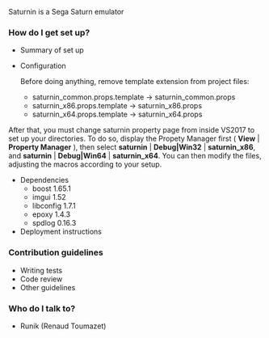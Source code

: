Saturnin is a Sega Saturn emulator

### How do I get set up? ###

* Summary of set up
* Configuration
	
	Before doing anything, remove template extension from project files:
	- saturnin_common.props.template -> saturnin_common.props
	- saturnin_x86.props.template -> saturnin_x86.props
	- saturnin_x64.props.template -> saturnin_x64.props

After that, you must change saturnin property page from inside VS2017 to set up your directories. To do so, display the Propety Manager first 
( **View** | **Property Manager** ), then select **saturnin** | **Debug|Win32** | **saturnin_x86**, and **saturnin** | **Debug|Win64** | **saturnin_x64**.
You can then modify the files, adjusting the macros according to your setup.

* Dependencies
    * boost 1.65.1
	* imgui 1.52
	* libconfig 1.7.1 
	* epoxy 1.4.3
	* spdlog 0.16.3
* Deployment instructions

### Contribution guidelines ###

* Writing tests
* Code review
* Other guidelines

### Who do I talk to? ###

* Runik (Renaud Toumazet)
